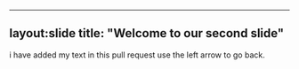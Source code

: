 ---
layout:slide
title: "Welcome to our second slide"
----
i have added my text in this pull request
use the left arrow to go back.

